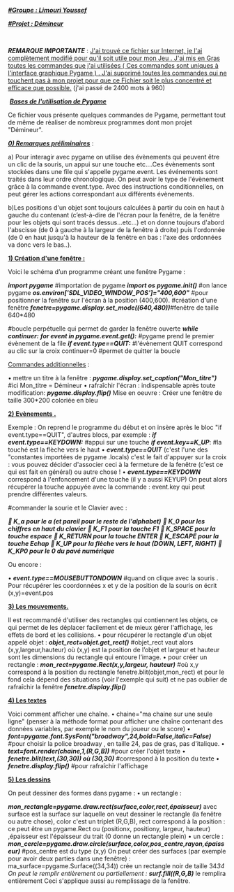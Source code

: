 <u>***#Groupe : Limouri Youssef***</u>    

<u>***#Projet : Démineur***</u>         



​                         

***REMARQUE IMPORTANTE*** : <u>J'ai trouvé ce fichier sur Internet, je l'ai complètement modifié pour qu'il soit utile pour mon Jeu . J'ai mis en Gras toutes les commandes que j'ai utilisées ( Ces commandes sont uniques  à l'interface graphique Pygame ) . J'ai supprimé toutes les commandes qui ne touchent pas à mon projet pour que ce Fichier soit le plus concentré et efficace que possible.</u> (j'ai passé de 2400 mots à 960)











​                                    <u>***Bases de l'utilisation de Pygame***</u>





Ce fichier vous présente quelques commandes de Pygame, permettant tout de même
de réaliser de nombreux programmes dont mon projet "Démineur".

***<u>0) Remarques préliminaires</u>*** :

a) Pour interagir avec pygame on utilise des évènements qui peuvent être un clic de
la souris, un appui sur une touche etc….Ces évènements sont stockées dans une file
qui s'appelle pygame.event. Les événements sont traités dans leur ordre
chronologique. On peut avoir le type de l'évènement grâce à la commande
event.type.  Avec des instructions conditionnelles, on peut gérer les actions
correspondant aux différents évènements.

b)Les positions d'un objet sont toujours calculées à partir du coin en haut à gauche
du contenant (c’est-à-dire de l'écran pour la fenêtre, de la fenêtre pour les objets qui
sont tracés dessus…etc…) et on donne toujours d'abord l'abscisse (de 0 à gauche à
la largeur de la fenêtre à droite) puis l'ordonnée (de 0 en haut jusqu'à la hauteur de la
fenêtre en bas : l'axe des ordonnées va donc vers le bas..).

**<u>1) Création d'une fenêtre :</u>**

Voici le schéma d’un programme créant une fenêtre Pygame :

***import pygame***  #importation de pygame
***import os***
***pygame.init()***  #on lance pygame
***os.environ['SDL_VIDEO_WINDOW_POS']="400,600"*** #pour positionner la fenêtre sur l'écran à la position (400,600).
#création d'une fenêtre
***fenetre=pygame.display.set_mode((640,480))***#fenêtre de taille 640*480

#boucle perpétuelle qui permet de garder la fenêtre ouverte
***while continuer:***
***for event in pygame.event.get():***
#pygame prend le premier évènement de la file
***if event.type==QUIT:***  #l'évènement QUIT correspond au clic sur la croix
continuer=0  #permet de quitter la boucle

<u>Commandes additionnelles</u> :

• mettre un titre à la fenêtre :
***pygame.display.set_caption("Mon_titre")***  #ici Mon_titre = Démineur
• rafraîchir l'écran : indispensable après toute modification:
***pygame.display.flip()***
Mise en oeuvre : Créer une fenêtre de taille 300*200 coloriée en bleu

**<u>2) Evènements .</u>**

Exemple :
On reprend le programme du début et on insère après le bloc "if event.type==QUIT",
d'autres blocs, par exemple :
***if event.type==KEYDOWN:*** #appui sur une touche
***if event.key==K_UP***:  #la touché est la flèche vers le haut
• ***event.type==QUIT*** (c'est l'une des "constantes importées de pygame .locals)
c'est le fait d'appuyer sur la croix : vous pouvez décider d'associer ceci à la
fermeture de la fenêtre (c'est ce qui est fait en général) ou autre chose !
• ***event.type==KEYDOWN***
correspond à l'enfoncement d'une touche (il y a aussi KEYUP)
On peut alors récupérer la touche appuyée avec la commande :
event.key qui peut prendre différentes valeurs.



#commander la sourie et le Clavier avec :

*** K_a pour le a (et pareil pour le reste de l'alphabet)***
*** K_0 pour les chiffres en haut du clavier***
*** K_F1 pour la touche F1***
*** K_SPACE pour la touche espace***
*** K_RETURN pour la touche ENTER***
*** K_ESCAPE pour la touche Echap***
*** K_UP pour la flèche vers le haut (DOWN, LEFT, RIGHT)***
*** K_KP0 pour le 0 du pavé numérique***

Ou encore :

• ***event.type==MOUSEBUTTONDOWN***  #quand on clique avec la souris . Pour récupérer les coordonnées x et y de la position de la souris on écrit (x,y)=event.pos

**<u>3) Les mouvements.</u>**

Il est recommandé d'utiliser des rectangles qui contiennent les objets, ce qui permet
de les déplacer facilement et de mieux gérer l'affichage, les effets de bord et les
collisions.
• pour récupérer le rectangle d'un objet appelé objet :
***objet_rect=objet.get_rect()***
#objet_rect vaut alors (x,y,largeur,hauteur) où (x,y) est la position de l’objet et largeur et hauteur sont les dimensions du rectangle qui entoure l’image.
• pour créer un rectangle :
***mon_rect=pygame.Rect(x,y,largeur, hauteur)***  #où x,y correspond à la position
du rectangle
fenetre.blit(objet,mon_rect) et pour le fond cela dépend des situations (voir
l'exemple qui suit) et ne pas oublier de rafraîchir la fenêtre ***fenetre.display.flip()***

**<u>4) Les textes</u>**

Voici comment afficher une chaîne.
• chaine="ma chaine sur une seule ligne" (penser à la méthode format pour
afficher une chaîne contenant des données variables, par exemple le nom du
joueur ou le score)
• ***font=pygame.font.SysFont("broadway",24,bold=False,italic=False)***   #pour choisir
la police broadway , en taille 24, pas de gras, pas d'italique.
• ***text=font.render(chaine,1,(R,G,B))***  #pour créer l'objet texte
• ***fenetre.blit(text,(30,30)) où (30,30)***  #correspond à la position du texte
• ***fenetre.display.flip()***  #pour rafraîchir l'affichage

**<u>5) Les dessins</u>**

On peut dessiner des formes dans pygame :
• un rectangle :

 ***mon_rectangle=pygame.draw.rect(surface,color,rect,épaisseur)***
avec surface est la surface sur laquelle on veut dessiner le rectangle (la
fenêtre ou autre chose), color c'est un triplet (R,G,B), rect correspond à la
position : ce peut être un pygame.Rect ou (positionx, positiony, largeur,
hauteur) ,épaisseur est l'épaisseur du trait (0 donne un rectangle plein)
• un cercle :
***mon_cercle=pygame.draw.circle(surface,color,pos_centre,rayon,épaisseur)*** #pos_centre est du type (x,y)
On peut créer des surfaces (par exemple pour avoir deux parties dans une fenêtre) :
ma_surface=pygame.Surface((34,34)) crée un rectangle noir de taille 34*34
On peut le remplir entièrement ou partiellement :
**surf.fill((R,G,B)*** le remplira entièrement
Ceci s'applique aussi au remplissage de la fenêtre.



